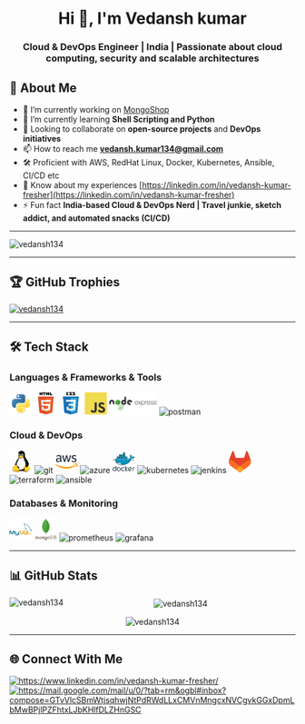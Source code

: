 <div align="center">
  
<h1 align="center">Hi 👋, I'm Vedansh kumar</h1>

</div>


<h3 align="center">Cloud & DevOps Engineer | India | Passionate about cloud computing, security and scalable architectures</h3>

## 🚀 About Me

- 🔭 I’m currently working on [MongoShop](https://github.com/Vedansh134/MongoShop.git)
- 🌱 I’m currently learning **Shell Scripting and Python**
- 👯 Looking to collaborate on **open-source projects** and **DevOps initiatives**
- 📫 How to reach me **vedansh.kumar134@gmail.com**
- 🛠️ Proficient with AWS, RedHat Linux, Docker, Kubernetes, Ansible, CI/CD etc
- 📄 Know about my experiences [https://linkedin.com/in/vedansh-kumar-fresher](https://linkedin.com/in/vedansh-kumar-fresher)
- ⚡ Fun fact **India-based Cloud & DevOps Nerd | Travel junkie, sketch addict, and automated snacks (CI/CD)**

---

<p align="left"> <img src="https://komarev.com/ghpvc/?username=vedansh134&label=Profile%20views&color=0e75b6&style=flat" alt="vedansh134" /> </p>

---

## 🏆 GitHub Trophies
<div align="center">
  <p align="left"> <a href="https://github.com/ryo-ma/github-profile-trophy"><img src="https://github-profile-trophy.vercel.app/?username=vedansh134" alt="vedansh134" /></a> </p>
</div>

---

## 🛠️ Tech Stack

### **Languages & Frameworks & Tools**
<p align="left">
  <img src="https://raw.githubusercontent.com/devicons/devicon/master/icons/python/python-original.svg" alt="python" width="40" height="40"/>
  <img src="https://raw.githubusercontent.com/devicons/devicon/master/icons/html5/html5-original-wordmark.svg" alt="html5" width="40" height="40"/>
  <img src="https://raw.githubusercontent.com/devicons/devicon/master/icons/css3/css3-original-wordmark.svg" alt="css3" width="40" height="40"/>
  <img src="https://raw.githubusercontent.com/devicons/devicon/master/icons/javascript/javascript-original.svg" alt="javascript" width="40" height="40"/>
  <img src="https://raw.githubusercontent.com/devicons/devicon/master/icons/nodejs/nodejs-original-wordmark.svg" alt="nodejs" width="40" height="40"/>
  <img src="https://raw.githubusercontent.com/devicons/devicon/master/icons/express/express-original-wordmark.svg" alt="express.js" width="40" height="40"/>
  <img src="https://www.vectorlogo.zone/logos/getpostman/getpostman-icon.svg" alt="postman" width="40" height="40"/> 
</p>

### **Cloud & DevOps**
<p align="left">
  <img src="https://raw.githubusercontent.com/devicons/devicon/master/icons/linux/linux-original.svg" alt="linux" width="40" height="40"/>
  <img src="https://www.vectorlogo.zone/logos/git-scm/git-scm-icon.svg" alt="git" width="40" height="40"/>
  <img src="https://raw.githubusercontent.com/devicons/devicon/master/icons/amazonwebservices/amazonwebservices-original-wordmark.svg" alt="aws" width="40" height="40"/>
  <img src="https://www.vectorlogo.zone/logos/microsoft_azure/microsoft_azure-icon.svg" alt="azure" width="40" height="40"/>
  <img src="https://raw.githubusercontent.com/devicons/devicon/master/icons/docker/docker-original-wordmark.svg" alt="docker" width="40" height="40"/>
  <img src="https://www.vectorlogo.zone/logos/kubernetes/kubernetes-icon.svg" alt="kubernetes" width="40" height="40"/>
  <img src="https://www.vectorlogo.zone/logos/jenkins/jenkins-icon.svg" alt="jenkins" width="40" height="40"/>
  <img src="https://raw.githubusercontent.com/devicons/devicon/master/icons/gitlab/gitlab-original.svg" alt="gitlab" width="40" height="40"/>
  <img src="https://www.vectorlogo.zone/logos/terraformio/terraformio-icon.svg" alt="terraform" width="40" height="40"/>
  <img src="https://www.vectorlogo.zone/logos/ansible/ansible-icon.svg" alt="ansible" width="40" height="40"/>
</p>

### **Databases & Monitoring**
<p align="left">
  <img src="https://raw.githubusercontent.com/devicons/devicon/master/icons/mysql/mysql-original-wordmark.svg" alt="mysql" width="40" height="40"/>
  <img src="https://raw.githubusercontent.com/devicons/devicon/master/icons/mongodb/mongodb-original-wordmark.svg" alt="mongodb" width="40" height="40"/>
  <img src="https://www.vectorlogo.zone/logos/prometheusio/prometheusio-icon.svg" alt="prometheus" width="40" height="40"/>
  <img src="https://www.vectorlogo.zone/logos/grafana/grafana-icon.svg" alt="grafana" width="40" height="40"/>
</p>

---

## 📊 GitHub Stats

<div align="center">
  <p><img align="left" src="https://github-readme-stats.vercel.app/api/top-langs?username=vedansh134&show_icons=true&theme=dark&locale=en&layout=compact" alt="vedansh134" /></p>
  <p>&nbsp;<img align="center" src="https://github-readme-stats.vercel.app/api?username=vedansh134&show_icons=true&theme=dark&locale=en" alt="vedansh134" /></p>
</div>

<div align="center">
   <p><img align="center" src="https://github-readme-streak-stats.herokuapp.com/?user=vedansh134&theme=dark" alt="vedansh134" /></p>
</div>

---

## 🌐 Connect With Me

<div align="left">
   <a href="https:/www.linkedin.com/in/vedansh-kumar-fresher/" target="blank">
     <img src="https://raw.githubusercontent.com/rahuldkjain/github-profile-readme-generator/master/src/images/icons/Social/linked-in-alt.svg" 
       alt="https://www.linkedin.com/in/vedansh-kumar-fresher/" height="30" width="40" />
   </a>
  <br>
  <a href="https://mail.google.com/mail/u/0/?tab=rm&ogbl#inbox?compose=GTvVlcSBmWtjsqhwjNtPdRWdLLxCMVnMngcxNVCgvkGGxDpmLbMwBPjlPZFhtxLJbKHlfDLZHnGSC" target="blank"> 
     <img src="https://github.com/user-attachments/assets/8dc79f0b-3959-4661-903e-9760630ada42" alt="https://mail.google.com/mail/u/0/?tab=rm&ogbl#inbox?compose=GTvVlcSBmWtjsqhwjNtPdRWdLLxCMVnMngcxNVCgvkGGxDpmLbMwBPjlPZFhtxLJbKHlfDLZHnGSC" width="40" height="50" />
   </a>
</div>

